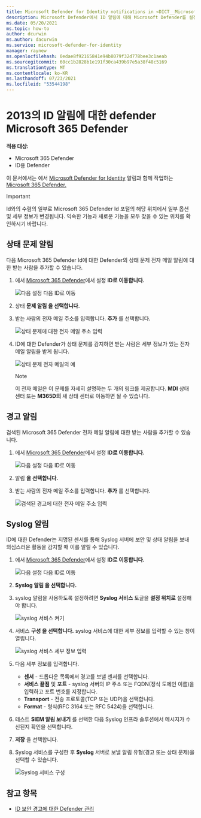 ```yaml
---
title: Microsoft Defender for Identity notifications in <DICT__Microsoft⚐365⚐Defender>Microsoft 365 Defender</DICT__Microsoft⚐365⚐Defender>
description: Microsoft Defender에서 ID 알림에 대해 Microsoft Defender를 설정하는 방법을 Microsoft 365 Defender.
ms.date: 05/20/2021
ms.topic: how-to
author: dcurwin
ms.author: dacurwin
ms.service: microsoft-defender-for-identity
manager: raynew
ms.openlocfilehash: 0edae8f92165841e94b8079f32d778bee3c1aeab
ms.sourcegitcommit: 60cc1b2828b1e191f30ca439b97e5a38f48c5169
ms.translationtype: MT
ms.contentlocale: ko-KR
ms.lasthandoff: 07/23/2021
ms.locfileid: "53544198"
---
```

# <a name="defender-for-identity-notifications-in-microsoft-365-defender"></a>2013의 ID 알림에 대한 defender Microsoft 365 Defender

**적용 대상:**

- Microsoft 365 Defender
- ID용 Defender

이 문서에서는 에서 [Microsoft Defender for Identity](/defender-for-identity) 알림과 함께 작업하는 [Microsoft 365 Defender.](/microsoft-365/security/defender/overview-security-center)

> [!IMPORTANT]
> Id와의 수렴의 일부로 Microsoft 365 Defender Id 포털의 해당 위치에서 일부 옵션 및 세부 정보가 변경됩니다. 익숙한 기능과 새로운 기능을 모두 찾을 수 있는 위치를 확인하시기 바랍니다.

## <a name="health-issues-notifications"></a>상태 문제 알림

다음 Microsoft 365 Defender Id에 대한 Defender의 상태 문제 전자 메일 알림에 대한 받는 사람을 추가할 수 있습니다.

1. 에서 [Microsoft 365 Defender](https://security.microsoft.com/)에서  설정 **ID로 이동합니다.**

    ![다음 설정 다음 ID로 이동](../../media/defender-identity/settings-identities.png)

1. 상태 **문제 알림 을 선택합니다.**

1. 받는 사람의 전자 메일 주소를 입력합니다. **추가** 를 선택합니다.

    ![상태 문제에 대한 전자 메일 주소 입력](../../media/defender-identity/health-email-recipient.png)

1. ID에 대한 Defender가 상태 문제를 감지하면 받는 사람은 세부 정보가 있는 전자 메일 알림을 받게 됩니다.

    ![상태 문제 전자 메일의 예](../../media/defender-identity/health-email.png)

    > [!NOTE]
    > 이 전자 메일은 이 문제를 자세히 설명하는 두 개의 링크를 제공합니다. **MDI** 상태 센터 또는 **M365D의** 새 상태 센터로 이동하면 될 수 있습니다.

## <a name="alert-notifications"></a>경고 알림

검색된 Microsoft 365 Defender 전자 메일 알림에 대한 받는 사람을 추가할 수 있습니다.

1. 에서 [Microsoft 365 Defender](https://security.microsoft.com/)에서  설정 **ID로 이동합니다.**

    ![다음 설정 다음 ID로 이동](../../media/defender-identity/settings-identities.png)

1. 알림 **을 선택합니다.**

1. 받는 사람의 전자 메일 주소를 입력합니다. **추가** 를 선택합니다.

    ![검색된 경고에 대한 전자 메일 주소 입력](../../media/defender-identity/alert-email-recipient.png)

## <a name="syslog-notifications"></a>Syslog 알림

ID에 대한 Defender는 지명된 센서를 통해 Syslog 서버에 보안 및 상태 알림을 보내 의심스러운 활동을 감지할 때 이를 알릴 수 있습니다.

1. 에서 [Microsoft 365 Defender](https://security.microsoft.com/)에서  설정 **ID로 이동합니다.**

    ![다음 설정 다음 ID로 이동](../../media/defender-identity/settings-identities.png)

1. **Syslog 알림 을 선택합니다.**

1. syslog 알림을 사용하도록 설정하려면 **Syslog 서비스** 토글을 **설정 위치로** 설정해야 합니다.

    ![syslog 서비스 켜기](../../media/defender-identity/syslog-service.png)

1. 서비스 **구성 을 선택합니다.** syslog 서비스에 대한 세부 정보를 입력할 수 있는 창이 열립니다.

    ![syslog 서비스 세부 정보 입력](../../media/defender-identity/syslog-sensor.png)

1. 다음 세부 정보를 입력합니다.

    - **센서** - 드롭다운 목록에서 경고를 보낼 센서를 선택합니다.
    - **서비스 끝점** 및 **포트** - syslog 서버의 IP 주소 또는 FQDN(정식 도메인 이름)을 입력하고 포트 번호를 지정합니다.
    - **Transport** -  전송 프로토콜(TCP 또는 UDP)을 선택합니다.
    - **Format** - 형식(RFC 3164 또는 RFC 5424)을 선택합니다.

1. 테스트 **SIEM 알림 보내기** 를 선택한 다음 Syslog 인프라 솔루션에서 메시지가 수신된지 확인을 선택합니다.

1. **저장** 을 선택합니다.

1. Syslog 서비스를 구성한 후 **Syslog** 서버로 보낼 알림 유형(경고 또는 상태 문제)을 선택할 수 있습니다.

    ![Syslog 서비스 구성](../../media/defender-identity/syslog-configured.png)

## <a name="see-also"></a>참고 항목

- [ID 보안 경고에 대한 Defender 관리](manage-security-alerts.md)
